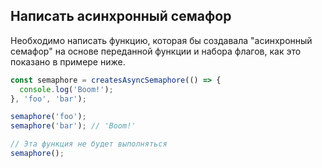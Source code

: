 ## Написать асинхронный семафор

Необходимо написать функцию, которая бы создавала "асинхронный семафор" на основе переданной функции и набора флагов,
как это показано в примере ниже.

```js
const semaphore = createsAsyncSemaphore(() => {
  console.log('Boom!');
}, 'foo', 'bar');

semaphore('foo');
semaphore('bar'); // 'Boom!'

// Эта функция не будет выполняться
semaphore();
```